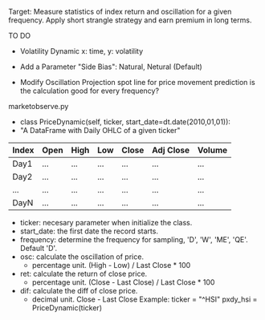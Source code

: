 Target: Measure statistics of index return and oscillation for a given frequency. Apply short strangle strategy and earn premium in long terms.

TO DO
- Volatility Dynamic
  x: time, y: volatility

- Add a Parameter "Side Bias": Natural, Netural (Default)

- Modify Oscillation Projection
  spot line for price movement prediction
  is the calculation good for every frequency?
  
marketobserve.py

- class PriceDynamic(self, ticker, start_date=dt.date(2010,01,01)):
- "A DataFrame with Daily OHLC of a given ticker"

| Index | Open | High | Low | Close | Adj Close | Volume |
|-------|------|------|-----|-------|-----------|--------|
| Day1  | ...  | ...  | ... | ...   | ...       | ...     |
| Day2  | ...  | ...  | ... | ...   | ...       | ...     |
| ...   | ...  | ...  | ... | ...   | ...       | ...     |
| DayN  | ...  | ...  | ... | ...   | ...       | ...     |
  
  - ticker: necesary parameter when initialize the class.
  - start_date: the first date the record starts. 
  - frequency:  determine the frequency for sampling, 'D', 'W', 'ME', 'QE'. Default 'D'. 
  - osc: calculate the oscillation of price.
    - percentage unit. (High - Low) / Last Close * 100
  - ret: calculate the return of close price. 
    - percentage unit. (Close - Last Close) / Last Close * 100
  - dif: calculate the diff of close price. 
    - decimal unit. Close - Last Close
Example:
ticker = "^HSI"
pxdy_hsi = PriceDynamic(ticker)

 
